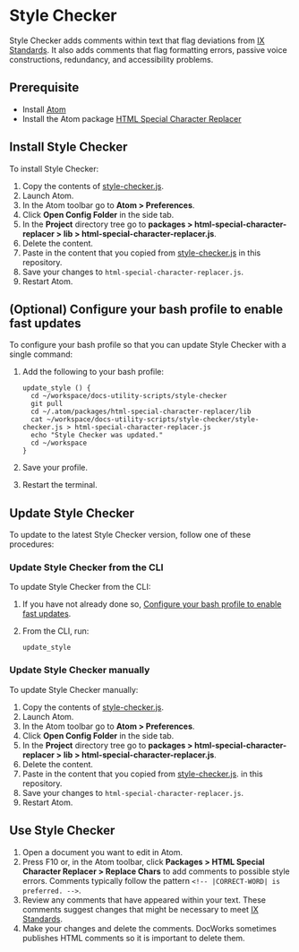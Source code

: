 # Style Checker

Style Checker adds comments within text that flag deviations from
[IX Standards](https://confluence.eng.vmware.com/display/public/IXCS/IX+Content+Standards).
It also adds comments that flag formatting errors, passive voice constructions, redundancy, and
accessibility problems.


## Prerequisite

- Install [Atom](https://atom.io/)
- Install the Atom package [HTML Special Character Replacer](https://atom.io/packages/html-special-character-replacer)


## <a id="install"></a> Install Style Checker

To install Style Checker:

1. Copy the contents of [style-checker.js](style-checker.js).
1. Launch Atom.
1. In the Atom toolbar go to **Atom > Preferences**.
1. Click **Open Config Folder** in the side tab.
1. In the **Project** directory tree go to
**packages > html-special-character-replacer > lib > html-special-character-replacer.js**.
1. Delete the content.
1. Paste in the content that you copied from
[style-checker.js](style-checker.js) in this repository.
1. Save your changes to `html-special-character-replacer.js`.
1. Restart Atom.


## <a id="configure-bash"></a> (Optional) Configure your bash profile to enable fast updates

To configure your bash profile so that you can update Style Checker with a single command:

1. Add the following to your bash profile:

    ```
    update_style () {
      cd ~/workspace/docs-utility-scripts/style-checker
      git pull
      cd ~/.atom/packages/html-special-character-replacer/lib
      cat ~/workspace/docs-utility-scripts/style-checker/style-checker.js > html-special-character-replacer.js
      echo "Style Checker was updated."
      cd ~/workspace
    }
    ```

1. Save your profile.
1. Restart the terminal.


## Update Style Checker

To update to the latest Style Checker version, follow one of these procedures:


### Update Style Checker from the CLI

To update Style Checker from the CLI:

1. If you have not already done so, [Configure your bash profile to enable fast updates](#configure-bash).
1. From the CLI, run:

    ```
    update_style
    ```


### Update Style Checker manually

To update Style Checker manually:

1. Copy the contents of
[style-checker.js](style-checker.js).
1. Launch Atom.
1. In the Atom toolbar go to **Atom > Preferences**.
1. Click **Open Config Folder** in the side tab.
1. In the **Project** directory tree go to
**packages > html-special-character-replacer > lib > html-special-character-replacer.js**.
1. Delete the content.
1. Paste in the content that you copied from
[style-checker.js](style-checker.js). in this repository.
1. Save your changes to `html-special-character-replacer.js`.
1. Restart Atom.


## Use Style Checker

1. Open a document you want to edit in Atom.
1. Press F10 or, in the Atom toolbar, click **Packages > HTML Special Character Replacer > Replace Chars**
to add comments to possible style errors.
Comments typically follow the pattern `<!-- |CORRECT-WORD| is preferred. -->`.
1. Review any comments that have appeared within your text.
These comments suggest changes that might be necessary to meet [IX Standards](https://confluence.eng.vmware.com/display/public/IXCS/IX+Content+Standards).
1. Make your changes and delete the comments. DocWorks sometimes publishes HTML comments so it is
important to delete them.
